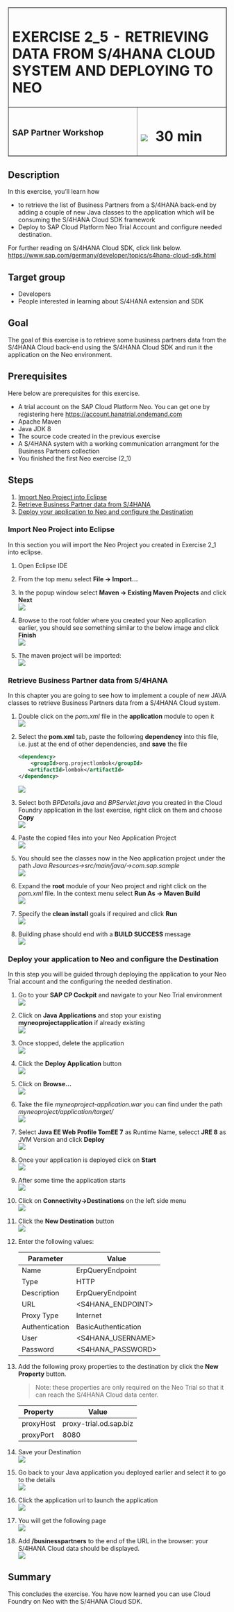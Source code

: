 <table width=100% border=>
<tr><td colspan=2><h1>EXERCISE 2_5 - RETRIEVING DATA FROM S/4HANA CLOUD SYSTEM AND DEPLOYING TO NEO</h1></td></tr>
<tr><td><h3>SAP Partner Workshop</h3></td><td><h1><img src="images/clock.png"> &nbsp;30 min</h1></td></tr>
</table>


## Description
In this exercise, you’ll learn how 

* to retrieve the list of Business Partners from a S/4HANA back-end by adding a couple of new Java classes to the application which will be consuming the S/4HANA Cloud SDK framework 
* Deploy to SAP Cloud Platform Neo Trial Account and configure needed destination.

For further reading on S/4HANA Cloud SDK, click link below.
<https://www.sap.com/germany/developer/topics/s4hana-cloud-sdk.html>


## Target group

* Developers
* People interested in learning about S/4HANA extension and SDK  


## Goal

The goal of this exercise is to retrieve some business partners data from the S/4HANA Cloud back-end using the S/4HANA Cloud SDK and run it the application on the Neo environment.


## Prerequisites
  
Here below are prerequisites for this exercise.

* A trial account on the SAP Cloud Platform Neo. You can get one by registering here <https://account.hanatrial.ondemand.com>
* Apache Maven
* Java JDK 8
* The source code created in the previous exercise
* A S/4HANA system with a working communication arrangment for the Business Partners collection
* You finished the first Neo exercise (2_1)


## Steps

1. [Import Neo Project into Eclipse](#eclipse_import)
1. [Retrieve Business Partner data from S/4HANA](#retrieve-bp-data)
1. [Deploy your application to Neo and configure the Destination](#destination)


### <a name="eclipse_import"></a> Import Neo Project into Eclipse
In this section you will import the Neo Project you created in Exercise 2_1 into eclipse.

1. Open Eclipse IDE

1. From the top menu select **File -> Import...**

1. In the popup window select **Maven -> Existing Maven Projects** and click **Next**  
	![](images/01.png)

1. Browse to the root folder where you created your Neo application earlier, you should see something similar to the below image and click **Finish**   
	![](images/02.png)

1. The maven project will be imported:  
	![](images/03.png)


### <a name="retrieve-bp-data"></a> Retrieve Business Partner data from S/4HANA
In this chapter you are going to see how to implement a couple of new JAVA classes to retrieve Business Partners data from a S/4HANA Cloud system.


1. Double click on the *pom.xml* file in the **application** module to open it  
	![](images/04.png)

1. Select the **pom.xml** tab, paste the following **dependency** into this file, i.e. just at the end of other dependencies, and **save** the file

	```xml
	<dependency>
		<groupId>org.projectlombok</groupId>
	   <artifactId>lombok</artifactId>
	</dependency>
	```

	![](images/05.png)

1. Select both *BPDetails.java* and *BPServlet.java* you created in the Cloud Foundry application in the last exercise, right click on them and choose **Copy**   
	![](images/06.png)

1. Paste the copied files into your Neo Application Project  
	![](images/07.png)

1. You should see the classes now in the Neo application project under the path *Java Resources->src/main/java/->com.sap.sample*  
	![](images/08.png)

1. Expand the **root** module of your Neo project and right click on the *pom.xml* file. In the context menu select **Run As -> Maven Build**  
	![](images/09.png)

1. Specify the **clean install** goals if required and click **Run**  
	![](images/10.png)

1. Building phase should end with a **BUILD SUCCESS** message  
	![](images/11.png)


### <a name="destination"></a> Deploy your application to Neo and configure the Destination
In this step you will be guided through deploying the application to your Neo Trial account and the configuring the needed destination.

1. Go to your **SAP CP Cockpit** and navigate to your Neo Trial environment     
	![](images/12.png)

1. Click on **Java Applications** and stop your existing **myneoprojectapplication** if already existing  
	![](images/13.png)

1. Once stopped, delete the application  
	![](images/14.png)

1. Click the **Deploy Application** button   
	![](images/15.png)

1. Click on **Browse...**    
	![](images/16.png)
	
1. Take the file *myneoproject-application.war* you can find under the path *myneoproject/application/target/*  
	![](images/17.png)

1. Select **Java EE Web Profile TomEE 7** as Runtime Name, selecct **JRE 8** as JVM Version and click **Deploy**  
	![](images/18.png)
	
1. Once your application is deployed click on **Start**  
	![](images/19.png)

1. After some time the application starts  
	![](images/20.png)

1. Click on **Connectivity->Destinations** on the left side menu  
	![](images/21.png)

1. Click the **New Destination** button  
	![](images/22.png)

1. Enter the following values:

	| Parameter | Value |
	| --------- | ----- |
	| Name | ErpQueryEndpoint |
	| Type | HTTP |
	| Description | ErpQueryEndpoint |
	| URL | \<S4HANA\_ENDPOINT\> |
	| Proxy Type | Internet |
	| Authentication | BasicAuthentication |
	| User | \<S4HANA\_USERNAME\> |
	| Password | \<S4HANA\_PASSWORD\> |
	
1. Add the following proxy properties to the destination by click the **New Property** button. 

	>Note: these properties are only required on the Neo Trial so that it can reach the S/4HANA Cloud data center.

	| Property | Value |
	| --------- | ----- |
	| proxyHost | proxy-trial.od.sap.biz |
	| proxyPort | 8080 |
	
1. Save your Destination  
	![](images/23.png)
	
1. Go back to your Java application you deployed earlier and select it to go to the details  
	![](images/24.png)

1. Click the application url to launch the application  
	![](images/25.png)
	
1. You will get the following page  
	![](images/26.png)

1. Add **/businesspartners** to the end of the URL in the browser: your S/4HANA Cloud data should be displayed.  
	![](images/27.png)


## Summary
This concludes the exercise. You have now learned you can use Cloud Foundry on Neo with the S/4HANA Cloud SDK.
